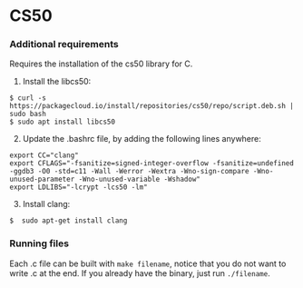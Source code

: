# CS50

### Additional requirements
Requires the installation of the cs50 library for C.

1. Install the libcs50:
```
$ curl -s https://packagecloud.io/install/repositories/cs50/repo/script.deb.sh | sudo bash
$ sudo apt install libcs50
```

2. Update the .bashrc file, by adding the following lines anywhere:
```
export CC="clang"
export CFLAGS="-fsanitize=signed-integer-overflow -fsanitize=undefined -ggdb3 -O0 -std=c11 -Wall -Werror -Wextra -Wno-sign-compare -Wno-unused-parameter -Wno-unused-variable -Wshadow"
export LDLIBS="-lcrypt -lcs50 -lm"
```

3. Install clang:
```
$  sudo apt-get install clang 
```

### Running files

Each .c file can be built with `make filename`, notice that you do not want to write .c at the end. If you already have the binary, just run `./filename`.

